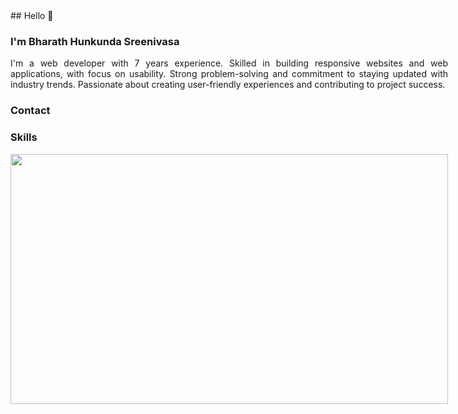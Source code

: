 <div style="width:700px;">
## Hello 👋

### I'm Bharath Hunkunda Sreenivasa

<p align="justify">I'm a web developer with 7 years experience. Skilled in building responsive websites and web applications, with focus on usability. 
Strong problem-solving and commitment to staying updated with industry trends. Passionate about creating user-friendly experiences 
and contributing to project success.</p>

### Contact


### Skills
<img src = "https://raw.githubusercontent.com/Hsbharath/repo-images/master/Skills.png?token=GHSAT0AAAAAACPV4IR4KDKLGLPVGJJ3GQ32ZPWUVIQ" width = 700 height= 400/>

</div>
<!--
**Hsbharath/hsbharath** is a ✨ _special_ ✨ repository because its `README.md` (this file) appears on your GitHub profile.

Here are some ideas to get you started:

- 🔭 I’m currently working on ...
- 🌱 I’m currently learning ...
- 👯 I’m looking to collaborate on ...
- 🤔 I’m looking for help with ...
- 💬 Ask me about ...
- 📫 How to reach me: ...
- 😄 Pronouns: ...
- ⚡ Fun fact: ...
-->
